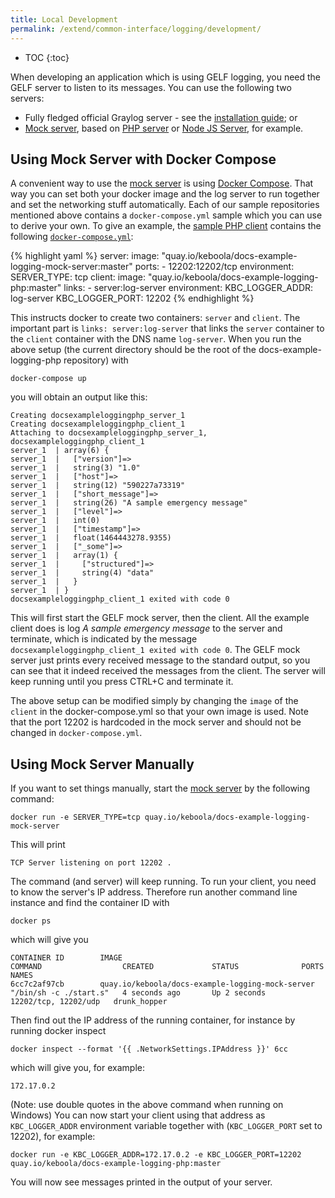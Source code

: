 ```yaml
---
title: Local Development
permalink: /extend/common-interface/logging/development/
---
```


* TOC
{:toc}

When developing an application which is using GELF logging, you need the GELF server to listen to its messages. 
You can use the following two servers:

- Fully fledged official Graylog server - see the [installation guide](http://docs.graylog.org/en/2.0/pages/installation.html); or
- [Mock server](https://github.com/keboola/docs-example-logging-mock-server), based on [PHP server](https://github.com/keboola/gelf-server) or [Node JS Server](https://github.com/wavded/graygelf), for example.

## Using Mock Server with Docker Compose
A convenient way to use the [mock server](https://github.com/keboola/docs-example-logging-mock-server) is using [Docker Compose](https://docs.docker.com/compose/). 
That way you can set both your docker image and the log server to run together and set the networking stuff automatically. 
Each of our sample repositories mentioned above contains a `docker-compose.yml` sample which you can use to derive your own. 
To give an example, the [sample PHP client](https://github.com/keboola/docs-example-logging-php) contains the following
[`docker-compose.yml`](https://github.com/keboola/docs-example-logging-php/blob/master/docker-compose.yml):

{% highlight yaml %}
server:
  image: "quay.io/keboola/docs-example-logging-mock-server:master"
  ports:
    - 12202:12202/tcp
  environment:
    SERVER_TYPE: tcp
client:
  image: "quay.io/keboola/docs-example-logging-php:master"
  links:
    - server:log-server
  environment:
    KBC_LOGGER_ADDR: log-server
    KBC_LOGGER_PORT: 12202
{% endhighlight %}

This instructs docker to create two containers: `server` and `client`. The important part is `links: server:log-server` that links
 the `server` container to the `client` container with the DNS name `log-server`. When you run the above setup (the current
 directory should be the root of the docs-example-logging-php repository) with

    docker-compose up

 you will obtain an output like this:

    Creating docsexampleloggingphp_server_1
    Creating docsexampleloggingphp_client_1
    Attaching to docsexampleloggingphp_server_1, docsexampleloggingphp_client_1
    server_1  | array(6) {
    server_1  |   ["version"]=>
    server_1  |   string(3) "1.0"
    server_1  |   ["host"]=>
    server_1  |   string(12) "590227a73319"
    server_1  |   ["short_message"]=>
    server_1  |   string(26) "A sample emergency message"
    server_1  |   ["level"]=>
    server_1  |   int(0)
    server_1  |   ["timestamp"]=>
    server_1  |   float(1464443278.9355)
    server_1  |   ["_some"]=>
    server_1  |   array(1) {
    server_1  |     ["structured"]=>
    server_1  |     string(4) "data"
    server_1  |   }
    server_1  | }
    docsexampleloggingphp_client_1 exited with code 0

This will first start the GELF mock server, then the client. All the example client does is log *A sample emergency message* to the server
and terminate, which is indicated by the message `docsexampleloggingphp_client_1 exited with code 0`. The GELF mock server
just prints every received message to the standard output, so you can see that it indeed received the messages from the client.
The server will keep running until you press CTRL+C and terminate it.

The above setup can be modified simply by changing the `image` of the `client` in the docker-compose.yml so that your own image is used. 
Note that the port 12202 is hardcoded in the mock server and should not be changed in `docker-compose.yml`.

## Using Mock Server Manually
If you want to set things manually, start the [mock server](https://github.com/keboola/docs-example-logging-mock-server) by the following command:

    docker run -e SERVER_TYPE=tcp quay.io/keboola/docs-example-logging-mock-server

This will print

    TCP Server listening on port 12202 .

The command (and server) will keep running. To run your client, you need to know the server's IP address. Therefore run another command line instance and find the container ID with

    docker ps

which will give you

    CONTAINER ID        IMAGE                                              COMMAND                  CREATED             STATUS              PORTS                  NAMES
    6cc7c2af97cb        quay.io/keboola/docs-example-logging-mock-server   "/bin/sh -c ./start.s"   4 seconds ago       Up 2 seconds        12202/tcp, 12202/udp   drunk_hopper

Then find out the IP address of the running container, for instance by running docker inspect

    docker inspect --format '{{ .NetworkSettings.IPAddress }}' 6cc

which will give you, for example:

    172.17.0.2

(Note: use double quotes in the above command when running on Windows)
You can now start your client using that address as `KBC_LOGGER_ADDR` environment variable together with (`KBC_LOGGER_PORT` set to 12202), for example:

    docker run -e KBC_LOGGER_ADDR=172.17.0.2 -e KBC_LOGGER_PORT=12202 quay.io/keboola/docs-example-logging-php:master

You will now see messages printed in the output of your server.
